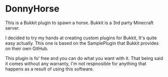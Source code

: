 # DonnyHorse
This is a Bukkit plugin to spawn a horse. Bukkit is a 3rd party Minecraft server.

I decided to try my hands at creating custom plugins for Bukkit, It's quite easy actually. This one is based on the SamplePlugin that Bukkit provides on their own GitHub.

This plugin is fo' free and you can do what you want with it. That being said it comes without any warranty, I'm not respnosible for anything that happens as a result of using this software.
